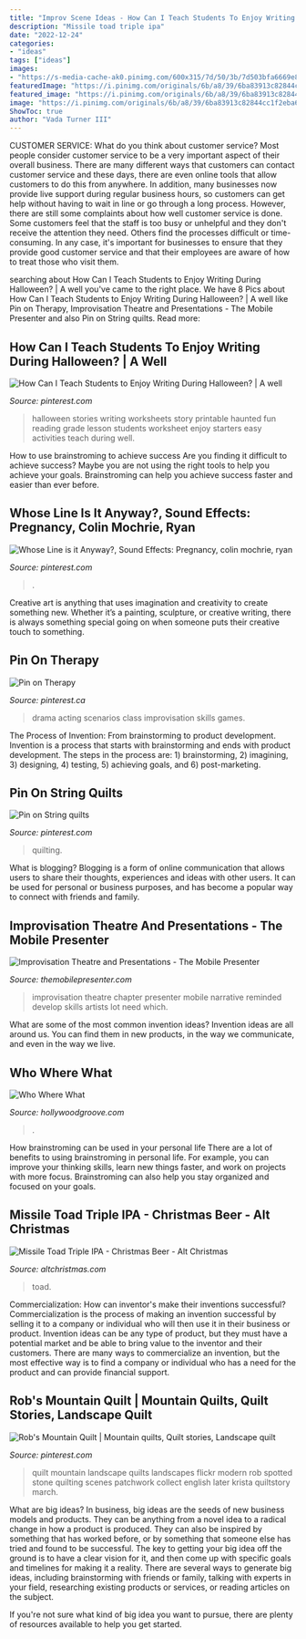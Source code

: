 ```yaml
---
title: "Improv Scene Ideas - How Can I Teach Students To Enjoy Writing During Halloween?"
description: "Missile toad triple ipa"
date: "2022-12-24"
categories:
- "ideas"
tags: ["ideas"]
images:
- "https://s-media-cache-ak0.pinimg.com/600x315/7d/50/3b/7d503bfa6669e803ad76d36ff7b7aea6.jpg"
featuredImage: "https://i.pinimg.com/originals/6b/a8/39/6ba83913c82844cc1f2eba6098a27b11.jpg"
featured_image: "https://i.pinimg.com/originals/6b/a8/39/6ba83913c82844cc1f2eba6098a27b11.jpg"
image: "https://i.pinimg.com/originals/6b/a8/39/6ba83913c82844cc1f2eba6098a27b11.jpg"
ShowToc: true
author: "Vada Turner III"
---
```



CUSTOMER SERVICE: What do you think about customer service?
Most people consider customer service to be a very important aspect of their overall business. There are many different ways that customers can contact customer service and these days, there are even online tools that allow customers to do this from anywhere. In addition, many businesses now provide live support during regular business hours, so customers can get help without having to wait in line or go through a long process.
However, there are still some complaints about how well customer service is done. Some customers feel that the staff is too busy or unhelpful and they don't receive the attention they need. Others find the processes difficult or time-consuming. In any case, it's important for businesses to ensure that they provide good customer service and that their employees are aware of how to treat those who visit them.

	

		
searching about How Can I Teach Students to Enjoy Writing During Halloween? | A well you've came to the right place. We have 8 Pics about How Can I Teach Students to Enjoy Writing During Halloween? | A well like Pin on Therapy, Improvisation Theatre and Presentations - The Mobile Presenter and also Pin on String quilts. Read more:
		
    
## How Can I Teach Students To Enjoy Writing During Halloween? | A Well

<img loading=lazy src="https://s-media-cache-ak0.pinimg.com/736x/30/e6/25/30e625d2a8417fd784d7b7f2e16059af.jpg" onerror="this.onerror=null;this.src='https://tse2.mm.bing.net/th?id=OIP.sYdWI_SEc6kg_YroDaWvyQHaJl&amp;pid=15.1';" alt="How Can I Teach Students to Enjoy Writing During Halloween? | A well">

_Source: pinterest.com_

>halloween stories writing worksheets story printable haunted fun reading grade lesson students worksheet enjoy starters easy activities teach during well. 

	

How to use brainstroming to achieve success
Are you finding it difficult to achieve success? Maybe you are not using the right tools to help you achieve your goals. Brainstroming can help you achieve success faster and easier than ever before.

    
## Whose Line Is It Anyway?, Sound Effects: Pregnancy, Colin Mochrie, Ryan

<img loading=lazy src="https://s-media-cache-ak0.pinimg.com/600x315/7d/50/3b/7d503bfa6669e803ad76d36ff7b7aea6.jpg" onerror="this.onerror=null;this.src='https://tse4.mm.bing.net/th?id=OIP.5S5ivc1MJ4Q8zv1tAypppQHaE3&amp;pid=15.1';" alt="Whose Line is it Anyway?, Sound Effects: Pregnancy, colin mochrie, ryan">

_Source: pinterest.com_

>. 

	

Creative art is anything that uses imagination and creativity to create something new. Whether it’s a painting, sculpture, or creative writing, there is always something special going on when someone puts their creative touch to something.

    
## Pin On Therapy

<img loading=lazy src="https://i.pinimg.com/originals/6b/a8/39/6ba83913c82844cc1f2eba6098a27b11.jpg" onerror="this.onerror=null;this.src='https://tse2.mm.bing.net/th?id=OIP.n1YBT0YxYtkuQgDcT1NsSgAAAA&amp;pid=15.1';" alt="Pin on Therapy">

_Source: pinterest.ca_

>drama acting scenarios class improvisation skills games. 

	

The Process of Invention: From brainstorming to product development.
Invention is a process that starts with brainstorming and ends with product development. The steps in the process are: 1) brainstorming, 2) imagining, 3) designing, 4) testing, 5) achieving goals, and 6) post-marketing.

    
## Pin On String Quilts

<img loading=lazy src="https://i.pinimg.com/originals/0a/32/2a/0a322ae60a06f70b3ee71fd922d27d14.jpg" onerror="this.onerror=null;this.src='https://tse1.mm.bing.net/th?id=OIP.OYEnhI10WlSVw_2BUg8aegHaHZ&amp;pid=15.1';" alt="Pin on String quilts">

_Source: pinterest.com_

>quilting. 

	

What is blogging?
Blogging is a form of online communication that allows users to share their thoughts, experiences and ideas with other users. It can be used for personal or business purposes, and has become a popular way to connect with friends and family.

    
## Improvisation Theatre And Presentations - The Mobile Presenter

<img loading=lazy src="https://www.themobilepresenter.com/images/articles/impro_1_original.jpg" onerror="this.onerror=null;this.src='https://tse2.mm.bing.net/th?id=OIP.lpO2CFY3Ti8F3Ow-08GJCgHaGz&amp;pid=15.1';" alt="Improvisation Theatre and Presentations - The Mobile Presenter">

_Source: themobilepresenter.com_

>improvisation theatre chapter presenter mobile narrative reminded develop skills artists lot need which. 

	

What are some of the most common invention ideas?
Invention ideas are all around us. You can find them in new products, in the way we communicate, and even in the way we live.

    
## Who Where What

<img loading=lazy src="http://www.hollywoodgroove.com/AppImages/Whowherewhat0.png" onerror="this.onerror=null;this.src='https://tse2.mm.bing.net/th?id=OIP.yL7iDVm0xLprkE5zUICJxQAAAA&amp;pid=15.1';" alt="Who Where What">

_Source: hollywoodgroove.com_

>. 

	

How brainstroming can be used in your personal life
There are a lot of benefits to using brainstroming in personal life. For example, you can improve your thinking skills, learn new things faster, and work on projects with more focus. Brainstroming can also help you stay organized and focused on your goals.

    
## Missile Toad Triple IPA - Christmas Beer - Alt Christmas

<img loading=lazy src="https://altchristmas.com/wp-content/uploads/2019/12/missile.toad_.ever-grain.2019.jpeg" onerror="this.onerror=null;this.src='https://tse3.mm.bing.net/th?id=OIP.Nh382YB7Wk7-0nQ8LZbuMAAAAA&amp;pid=15.1';" alt="Missile Toad Triple IPA - Christmas Beer - Alt Christmas">

_Source: altchristmas.com_

>toad. 

	

Commercialization: How can inventor's make their inventions successful?
Commercialization is the process of making an invention successful by selling it to a company or individual who will then use it in their business or product. 
Invention ideas can be any type of product, but they must have a potential market and be able to bring value to the inventor and their customers. There are many ways to commercialize an invention, but the most effective way is to find a company or individual who has a need for the product and can provide financial support.

    
## Rob&#039;s Mountain Quilt | Mountain Quilts, Quilt Stories, Landscape Quilt

<img loading=lazy src="https://i.pinimg.com/originals/9a/61/46/9a6146f6023d7ba8b51c9f76a30c1e97.jpg" onerror="this.onerror=null;this.src='https://tse3.mm.bing.net/th?id=OIP.7cmheLzAxpuIt8F0viCcfAHaHb&amp;pid=15.1';" alt="Rob&#039;s Mountain Quilt | Mountain quilts, Quilt stories, Landscape quilt">

_Source: pinterest.com_

>quilt mountain landscape quilts landscapes flickr modern rob spotted stone quilting scenes patchwork collect english later krista quiltstory march. 

	

What are big ideas?
In business, big ideas are the seeds of new business models and products. They can be anything from a novel idea to a radical change in how a product is produced. They can also be inspired by something that has worked before, or by something that someone else has tried and found to be successful. 
The key to getting your big idea off the ground is to have a clear vision for it, and then come up with specific goals and timelines for making it a reality. There are several ways to generate big ideas, including brainstorming with friends or family, talking with experts in your field, researching existing products or services, or reading articles on the subject. 

If you're not sure what kind of big idea you want to pursue, there are plenty of resources available to help you get started.

